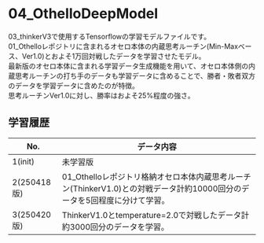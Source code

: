 # 04_OthelloDeepModel
03_thinkerV3で使用するTensorflowの学習モデルファイルです。<br>
01_Othelloレポジトリに含まれるオセロ本体の内蔵思考ルーチン(Min-Maxベース、Ver1.0)とおよそ1万回対戦したデータを学習させたモデル。<BR>
最新版のオセロ本体に含まれる学習データ生成機能を用いて、オセロ本体側の内蔵思考ルーチンの打ち手のデータも学習データに含めることで、勝者・敗者双方のデータを学習データに含めたのが特徴。<BR>
思考ルーチンVer1.0に対し、勝率はおよそ25%程度の強さ。

## 学習履歴
|No.|データ内容|
|-|-|
|1(init)|未学習版|
|2(250418版)|01_Othelloレポジトリ格納オセロ本体内蔵思考ルーチン(ThinkerV1.0)との対戦データ計約10000回分のデータを5回程度に分けて学習。|
|3(250420版)|ThinkerV1.0とtemperature=2.0で対戦したデータ計約3000回分のデータを学習。|

